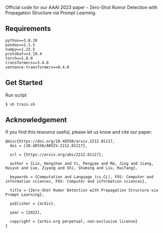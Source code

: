 Official code for our AAAI 2023 paper - Zero-Shot Rumor Detection with Propagation Structure via Prompt Learning.

## Requirements
```
python==3.8.10
pandas==1.1.5
numpy==1.23.5
protobuf==3.19.4
torch==1.8.0
transformers==3.4.0
sentence-transformers==0.4.0
```

## Get Started
Run script
```
$ sh train.sh
```

## Acknowledgement

If you find this resource useful, please let us know and cite our paper:
```
@misc{https://doi.org/10.48550/arxiv.2212.01117,
  doi = {10.48550/ARXIV.2212.01117},
  
  url = {https://arxiv.org/abs/2212.01117},
  
  author = {Lin, Hongzhan and Yi, Pengyao and Ma, Jing and Jiang, Haiyun and Luo, Ziyang and Shi, Shuming and Liu, Ruifang},
  
  keywords = {Computation and Language (cs.CL), FOS: Computer and information sciences, FOS: Computer and information sciences},
  
  title = {Zero-Shot Rumor Detection with Propagation Structure via Prompt Learning},
  
  publisher = {arXiv},
  
  year = {2022},
  
  copyright = {arXiv.org perpetual, non-exclusive license}
}

```
